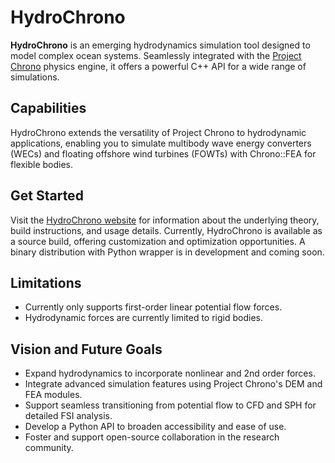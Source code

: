 # HydroChrono

**HydroChrono** is an emerging hydrodynamics simulation tool designed to model complex ocean systems. Seamlessly integrated with the [Project Chrono](https://projectchrono.org/) physics engine, it offers a powerful C++ API for a wide range of simulations.

## Capabilities

HydroChrono extends the versatility of Project Chrono to hydrodynamic applications, enabling you to simulate multibody wave energy converters (WECs) and floating offshore wind turbines (FOWTs) with Chrono::FEA for flexible bodies.

## Get Started

Visit the [HydroChrono website](https://nrel.github.io/HydroChrono/) for information about the underlying theory, build instructions, and usage details. Currently, HydroChrono is available as a source build, offering customization and optimization opportunities. A binary distribution with Python wrapper is in development and coming soon.

## Limitations

- Currently only supports first-order linear potential flow forces.
- Hydrodynamic forces are currently limited to rigid bodies.

## Vision and Future Goals

- Expand hydrodynamics to incorporate nonlinear and 2nd order forces.
- Integrate advanced simulation features using Project Chrono's DEM and FEA modules.
- Support seamless transitioning from potential flow to CFD and SPH for detailed FSI analysis.
- Develop a Python API to broaden accessibility and ease of use.
- Foster and support open-source collaboration in the research community.
